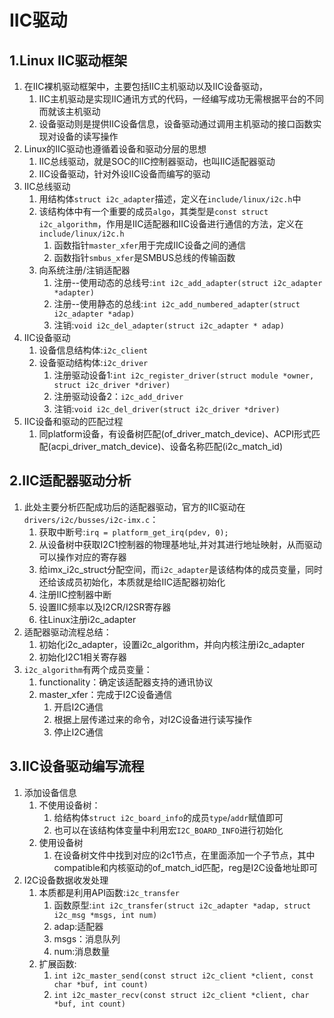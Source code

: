 # IIC驱动
## 1.Linux IIC驱动框架
1. 在IIC裸机驱动框架中，主要包括IIC主机驱动以及IIC设备驱动，
   1. IIC主机驱动是实现IIC通讯方式的代码，一经编写成功无需根据平台的不同而就该主机驱动
   2. 设备驱动则是提供IIC设备信息，设备驱动通过调用主机驱动的接口函数实现对设备的读写操作
2. Linux的IIC驱动也遵循着设备和驱动分层的思想
   1. IIC总线驱动，就是SOC的IIC控制器驱动，也叫IIC适配器驱动
   2. IIC设备驱动，针对外设IIC设备而编写的驱动
3. IIC总线驱动
   1. 用结构体`struct i2c_adapter`描述，定义在` include/linux/i2c.h `中
   2. 该结构体中有一个重要的成员`algo`，其类型是`const struct i2c_algorithm`，作用是IIC适配器和IIC设备进行通信的方法，定义在`include/linux/i2c.h`
      1. 函数指针`master_xfer`用于完成IIC设备之间的通信
      2. 函数指针`smbus_xfer`是SMBUS总线的传输函数
   3. 向系统注册/注销适配器
      1. 注册--使用动态的总线号:`int i2c_add_adapter(struct i2c_adapter *adapter)`
      2. 注册--使用静态的总线:`int i2c_add_numbered_adapter(struct i2c_adapter *adap)`
      3. 注销:`void i2c_del_adapter(struct i2c_adapter * adap)`
4. IIC设备驱动
   1. 设备信息结构体:`i2c_client`
   2. 设备驱动结构体:`i2c_driver`
      1. 注册驱动设备1:`int i2c_register_driver(struct module *owner, struct i2c_driver *driver)`
      2. 注册驱动设备2：`i2c_add_driver`
      3. 注销:`void i2c_del_driver(struct i2c_driver *driver)`
5. IIC设备和驱动的匹配过程
   1. 同platform设备，有设备树匹配(of_driver_match_device)、ACPI形式匹配(acpi_driver_match_device)、设备名称匹配(i2c_match_id)

## 2.IIC适配器驱动分析
1. 此处主要分析匹配成功后的适配器驱动，官方的IIC驱动在`drivers/i2c/busses/i2c-imx.c`：
   1. 获取中断号:`irq = platform_get_irq(pdev, 0);`
   2. 从设备树中获取I2C1控制器的物理基地址,并对其进行地址映射，从而驱动可以操作对应的寄存器
   3. 给imx_i2c_struct分配空间，而`i2c_adapter`是该结构体的成员变量，同时还给该成员初始化，本质就是给IIC适配器初始化
   4. 注册IIC控制器中断
   5. 设置IIC频率以及I2CR/I2SR寄存器
   6. 往Linux注册i2c_adapter
2. 适配器驱动流程总结：
   1. 初始化i2c_adapter，设置i2c_algorithm，并向内核注册i2c_adapter
   2. 初始化I2C1相关寄存器
3. `i2c_algorithm`有两个成员变量：
   1. functionality：确定该适配器支持的通讯协议
   2. master_xfer：完成于I2C设备通信
      1. 开启I2C通信
      2. 根据上层传递过来的命令，对I2C设备进行读写操作
      3. 停止I2C通信

## 3.IIC设备驱动编写流程
1. 添加设备信息
   1. 不使用设备树：
      1. 给结构体`struct i2c_board_info`的成员`type`/`addr`赋值即可
      2. 也可以在该结构体变量中利用宏`I2C_BOARD_INFO`进行初始化
   2. 使用设备树
      1. 在设备树文件中找到对应的i2c1节点，在里面添加一个子节点，其中compatible和内核驱动的of_match_id匹配，reg是I2C设备地址即可
2. I2C设备数据收发处理
   1. 本质都是利用API函数:`i2c_transfer`
      1. 函数原型:`int i2c_transfer(struct i2c_adapter *adap, struct i2c_msg *msgs, int num)`
      2. adap:适配器
      3. msgs：消息队列
      4. num:消息数量
   2. 扩展函数:
      1. `int i2c_master_send(const struct i2c_client *client, const char *buf, int count)`
      2. `int i2c_master_recv(const struct i2c_client *client, char *buf, int count)`

